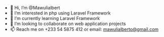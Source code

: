 - 👋 Hi, I’m @Mawulialbert
- 👀 I’m interested in php using Laravel Framework 
- 🌱 I’m currently learning Laravel Framework 
- 💞️ I’m looking to collaborate on web application projects 
- 📫 Reach me on +233 54 5875 412 or email: mawulialberto@gmail.com

<!---
Mawulialbert/Mawulialbert is a ✨ special ✨ repository because its `README.md` (this file) appears on your GitHub profile.
You can click the Preview link to take a look at your changes.
--->
